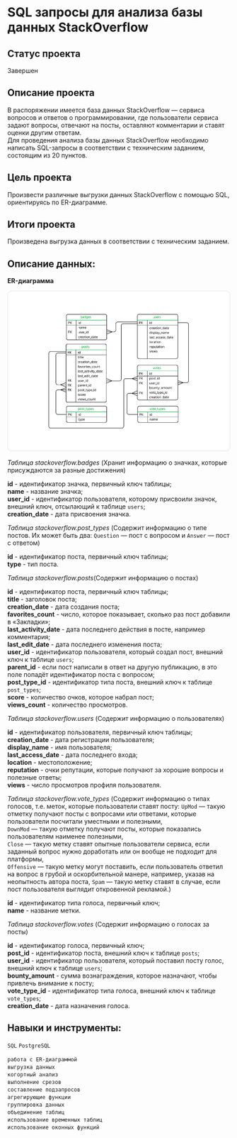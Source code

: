 # SQL запросы для анализа базы данных StackOverflow

## Статус проекта
Завершен

## Описание проекта

В распоряжении имеется база данных StackOverflow — сервиса вопросов и ответов о программировании, где пользователи сервиса задают вопросы, 
отвечают на посты, оставляют комментарии и ставят оценки другим ответам.  
Для проведения анализа базы данных StackOverflow необходимо написать SQL-запросы в соответствии с техническим заданием, состоящим из 20 пунктов.

## Цель проекта  

Произвести различные выгрузки данных StackOverflow с помощью SQL, ориентируясь по ER-диаграмме.

## Итоги проекта  

Произведена выгрузка данных в соответствии с техническим заданием.

## Описание данных:  

**ER-диаграмма**

![ER-диаграмма](https://github.com/aefr1/data-analysis-projects/blob/main/sql_request_stackoverflow/erd.png)

*Таблица stackoverflow.badges* (Хранит информацию о значках, которые присуждаются за разные достижения) 

**id** - идентификатор значка, первичный ключ таблицы;  
**name** - название значка;  
**user_id** - идентификатор пользователя, которому присвоили значок, внешний ключ, отсылающий к таблице `users`;  
**creation_date** - дата присвоения значка.  

*Таблица stackoverflow.post_types* (Содержит информацию о типе постов. Их может быть два: `Question` — пост с вопросом и `Answer` — пост с ответом)

**id** - идентификатор поста, первичный ключ таблицы;  
**type** - тип поста.

*Таблица stackoverflow.posts*(Содержит информацию о постах)

**id** - идентификатор поста, первичный ключ таблицы;  
**title** - заголовок поста;  
**creation_date** - дата создания поста;  
**favorites_count** - число, которое показывает, сколько раз пост добавили в «Закладки»;  
**last_activity_date** - дата последнего действия в посте, например комментария;  
**last_edit_date** - дата последнего изменения поста;  
**user_id** - 	идентификатор пользователя, который создал пост, внешний ключ к таблице `users`;  
**parent_id** - если пост написали в ответ на другую публикацию, в это поле попадёт идентификатор поста с вопросом;  
**post_type_id** - идентификатор типа поста, внешний ключ к таблице `post_types`;  
**score** - количество очков, которое набрал пост;  
**views_count** - количество просмотров.  

*Таблица stackoverflow.users* (Содержит информацию о пользователях)

**id** - идентификатор пользователя, первичный ключ таблицы;  
**creation_date** - дата регистрации пользователя;  
**display_name** - имя пользователя;  
**last_access_date** - дата последнего входа;  
**location** - местоположение;  
**reputation** - очки репутации, которые получают за хорошие вопросы и полезные ответы;  
**views** - число просмотров профиля пользователя.   

*Таблица stackoverflow.vote_types* (Содержит информацию о типах голосов, т.е. меток, которые пользователи ставят посту: 
`UpMod` — такую отметку получают посты с вопросами или ответами, которые пользователи посчитали уместными и полезными,  
`DownMod` — такую отметку получают посты, которые показались пользователям наименее полезными,  
`Close` — такую метку ставят опытные пользователи сервиса, если заданный вопрос нужно доработать или он вообще не подходит для платформы,  
`Offensive` — такую метку могут поставить, если пользователь ответил на вопрос в грубой и оскорбительной манере, например, указав на неопытность автора поста, 
`Spam` — такую метку ставят в случае, если пост пользователя выглядит откровенной рекламой.)  

**id** - идентификатор типа голоса, первичный ключ;  
**name** - название метки.  

*Таблица stackoverflow.votes* (Содержит информацию о голосах за посты) 

**id** - идентификатор голоса, первичный ключ;  
**post_id** - идентификатор поста, внешний ключ к таблице `posts`;  
**user_id** - идентификатор пользователя, который поставил посту голос, внешний ключ к таблице `users`;  
**bounty_amount** - сумма вознаграждения, которое назначают, чтобы привлечь внимание к посту;  
**vote_type_id** - идентификатор типа голоса, внешний ключ к таблице `vote_types`;  
**creation_date** -	дата назначения голоса.


## Навыки и инструменты:

`SQL` `PostgreSQL`

`работа с ER-диаграммой`  
`выгрузка данных`  
`когортный анализ`  
`выполнение срезов`  
`составление подзапросов`  
`агрегирующие функции`  
`группировка данных`  
`объединение таблиц`  
`использование временных таблиц`  
`использование оконных функций`  
